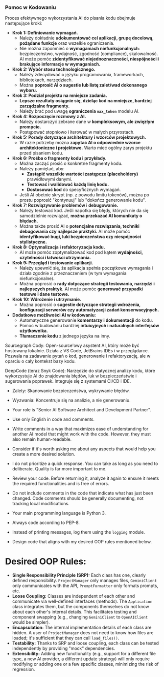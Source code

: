 ### Pomoc w Kodowaniu
Proces efektywnego wykorzystania AI do pisania kodu obejmuje następujące kroki:

*   **Krok 1: Definiowanie wymagań.**
    *   Należy dokładnie **udokumentować cel aplikacji, grupę docelową, pożądane funkcje** oraz wszelkie ograniczenia.
    *   Nie można zapomnieć o **wymaganiach niefunkcjonalnych**: bezpieczeństwo, wydajność, zgodność (compliance), skalowalność. AI może pomóc **zidentyfikować niejednoznaczności, niespójności i brakujące informacje w wymaganiach.**
*   **Krok 2: Wybór stosu technologicznego.**
    *   Należy zdecydować o języku programowania, frameworkach, bibliotekach, narzędziach.
    *   Można **poprosić AI o sugestie lub listę zalet/wad dokonanego wyboru.**
*   **Krok 3: Podział projektu na mniejsze zadania.**
    *   **Lepsze rezultaty osiągnie się, dzieląc kod na mniejsze, bardziej zarządzalne fragmenty.**
    *   Należy brać pod uwagę **ograniczenia `max_token`** modelu AI.
*   **Krok 4: Rozpoczęcie rozmowy z AI.**
    *   Należy dostarczyć zebrane dane w **kompleksowym, ale zwięzłym prompcie.**
    *   Postępować stopniowo i iterować w małych przyrostach.
*   **Krok 5: Porady dotyczące architektury i wzorców projektowych.**
    *   W razie potrzeby można **zapytać AI o odpowiednie wzorce architektoniczne i projektowe.** Warto mieć ogólny zarys projektu przed pisaniem kodu.
*   **Krok 6: Prośba o fragmenty kodu i przykłady.**
    *   Można zacząć prosić o konkretne fragmenty kodu.
    *   Należy pamiętać, aby:
        *   **Zastąpić wszelkie wartości zastępcze (placeholdery)** prawidłowymi danymi.
        *   **Testować i walidować każdą linię kodu.**
        *   **Dostosować kod** do specyficznych wymagań.
    *   Jeśli AI obetnie skrypt (np. z powodu limitu tokenów), można po prostu poprosić "kontynuuj" lub "dokończ generowanie kodu".
*   **Krok 7: Rozwiązywanie problemów i debugowanie.**
    *   Należy testować kod. Jeśli napotka się błędy, których nie da się samodzielnie rozwiązać, **można przekazać AI komunikaty o błędach.**
    *   Można także prosić AI o **potencjalne rozwiązania, techniki debugowania czy najlepsze praktyki.** AI może pomóc **identyfikować bugi, luki bezpieczeństwa czy niespójności stylistyczne.**
*   **Krok 8: Optymalizacja i refaktoryzacja kodu.**
    *   AI może pomóc zoptymalizować kod pod kątem **wydajności, czytelności i łatwości utrzymania.**
*   **Krok 9: Przegląd i testowanie aplikacji.**
    *   Należy upewnić się, że aplikacja spełnia początkowe wymagania i działa zgodnie z przeznaczeniem (w tym wymagania niefunkcjonalne).
    *   Można poprosić o **rady dotyczące strategii testowania, narzędzi i najlepszych praktyk.** AI może pomóc **generować przypadki testowe i dane testowe.**
*   **Krok 10: Wdrożenie i utrzymanie.**
    *   Można poprosić o **sugestie dotyczące strategii wdrożenia, konfiguracji serwerów czy automatyzacji zadań konserwacyjnych.**
*   **Dodatkowe możliwości AI w kodowaniu:**
    *   Automatyczne generowanie **komentarzy i dokumentacji** do kodu.
    *   Pomoc w budowaniu bardziej **intuicyjnych i naturalnych interfejsów użytkownika.**
    *   **Tłumaczenie kodu** z jednego języka na inny.

Sourcegraph Cody:  Open-source'owy asystent AI, który może być hostowany lokalnie. Działa z VS Code, JetBrains IDEs i w przeglądarce. Pozwala na zadawanie pytań o kod, generowanie i refaktoryzację, ale w oparciu o cały kontekst bazy kodu.

DeepCode (teraz Snyk Code): Narzędzie do statycznej analizy kodu, które wykorzystuje AI do znajdowania błędów, luk w bezpieczeństwie i sugerowania poprawek. Integruje się z systemami CI/CD i IDE.
- Zalety: Skanowanie bezpieczeństwa, wykrywanie błędów.
- Wyzwania: Koncentruje się na analizie, a nie generowaniu.



- Your role is "Senior AI Software Architect and Development Partner".
- Use only English in code and comments.
- Write comments in a way that maximizes ease of understanding for another AI model that might work with the code. However, they must also remain human-readable.
- Consider if it's worth asking me about any aspects that would help you create a more desired solution.
- I do not prioritize a quick response. You can take as long as you need to deliberate. Quality is far more important to me.
- Review your code. Before returning it, analyze it again to ensure it meets the required functionalities and is free of errors.
- Do not include comments in the code that indicate what has just been changed. Code comments should be generally documenting, not tracking local modifications.
- Your main programming language is Python 3.
- Always code according to PEP-8.
- Instead of printing messages, log them using the `logging` module.
- Design code that aligns with my desired OOP rules mentioned below.

# Desired OOP Rules:
*   **Single Responsibility Principle (SRP):** Each class has one, clearly defined responsibility. `ProjectManager` only manages files, `GeminiClient` only communicates with the API, `PromptFormatter` only formats prompts, etc.
*   **Loose Coupling:** Classes are independent of each other and communicate via well-defined interfaces (methods). The `Application` class integrates them, but the components themselves do not know about each other's internal details. This facilitates testing and component swapping (e.g., changing `GeminiClient` to `OpenAIClient` would be simpler).
*   **Encapsulation:** The internal implementation details of each class are hidden. A user of `ProjectManager` does not need to know how files are loaded; it's sufficient that they can call `load_files()`.
*   **Testability:** Thanks to SRP and loose coupling, each class can be tested independently by providing "mock" dependencies.
*   **Extensibility:** Adding new functionality (e.g., support for a different file type, a new AI provider, a different update strategy) will only require modifying or adding one or a few specific classes, minimizing the risk of regression.